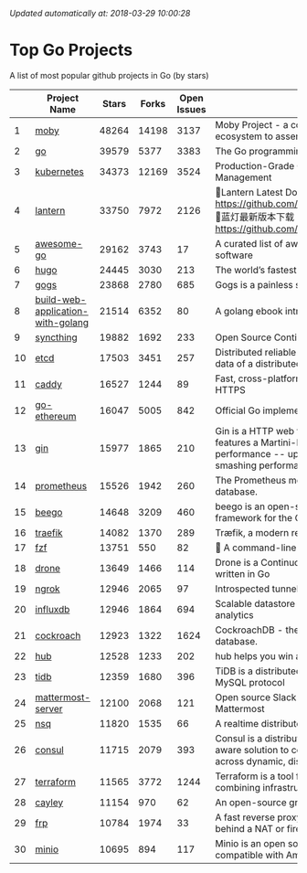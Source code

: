 *Updated automatically at: 2018-03-29 10:00:28* 
# Top Go Projects
A list of most popular github projects in Go (by stars)

|    | Project Name | Stars | Forks | Open Issues | Description |
| -- | ------------ | ----- | ----- | ----------- | ----------- |
| 1 | [moby](https://github.com/moby/moby) | 48264 | 14198 | 3137 | Moby Project - a collaborative project for the container ecosystem to assemble container-based systems |
| 2 | [go](https://github.com/golang/go) | 39579 | 5377 | 3383 | The Go programming language |
| 3 | [kubernetes](https://github.com/kubernetes/kubernetes) | 34373 | 12169 | 3524 | Production-Grade Container Scheduling and Management |
| 4 | [lantern](https://github.com/getlantern/lantern) | 33750 | 7972 | 2126 | 🔴Lantern Latest Download https://github.com/getlantern/lantern/releases/tag/latest 🔴蓝灯最新版本下载 https://github.com/getlantern/forum/issues/833 🔴  |
| 5 | [awesome-go](https://github.com/avelino/awesome-go) | 29162 | 3743 | 17 | A curated list of awesome Go frameworks, libraries and software |
| 6 | [hugo](https://github.com/gohugoio/hugo) | 24445 | 3030 | 213 | The world’s fastest framework for building websites. |
| 7 | [gogs](https://github.com/gogits/gogs) | 23868 | 2780 | 685 | Gogs is a painless self-hosted Git service. |
| 8 | [build-web-application-with-golang](https://github.com/astaxie/build-web-application-with-golang) | 21514 | 6352 | 80 | A golang ebook intro how to build a web with golang |
| 9 | [syncthing](https://github.com/syncthing/syncthing) | 19882 | 1692 | 233 | Open Source Continuous File Synchronization |
| 10 | [etcd](https://github.com/coreos/etcd) | 17503 | 3451 | 257 | Distributed reliable key-value store for the most critical data of a distributed system |
| 11 | [caddy](https://github.com/mholt/caddy) | 16527 | 1244 | 89 | Fast, cross-platform HTTP/2 web server with automatic HTTPS |
| 12 | [go-ethereum](https://github.com/ethereum/go-ethereum) | 16047 | 5005 | 842 | Official Go implementation of the Ethereum protocol |
| 13 | [gin](https://github.com/gin-gonic/gin) | 15977 | 1865 | 210 | Gin is a HTTP web framework written in Go (Golang). It features a Martini-like API with much better performance -- up to 40 times faster. If you need smashing performance, get yourself some Gin. |
| 14 | [prometheus](https://github.com/prometheus/prometheus) | 15526 | 1942 | 260 | The Prometheus monitoring system and time series database. |
| 15 | [beego](https://github.com/astaxie/beego) | 14648 | 3209 | 460 | beego is an open-source, high-performance web framework for the Go programming language. |
| 16 | [traefik](https://github.com/containous/traefik) | 14082 | 1370 | 289 | Træfik, a modern reverse proxy |
| 17 | [fzf](https://github.com/junegunn/fzf) | 13751 | 550 | 82 | :cherry_blossom: A command-line fuzzy finder |
| 18 | [drone](https://github.com/drone/drone) | 13649 | 1466 | 114 | Drone is a Continuous Delivery platform built on Docker, written in Go |
| 19 | [ngrok](https://github.com/inconshreveable/ngrok) | 12946 | 2065 | 97 | Introspected tunnels to localhost |
| 20 | [influxdb](https://github.com/influxdata/influxdb) | 12946 | 1864 | 694 | Scalable datastore for metrics, events, and real-time analytics |
| 21 | [cockroach](https://github.com/cockroachdb/cockroach) | 12923 | 1322 | 1624 | CockroachDB - the open source, cloud-native SQL database. |
| 22 | [hub](https://github.com/github/hub) | 12528 | 1233 | 202 | hub helps you win at git. |
| 23 | [tidb](https://github.com/pingcap/tidb) | 12359 | 1680 | 396 | TiDB is a distributed HTAP database compatible with the MySQL protocol  |
| 24 | [mattermost-server](https://github.com/mattermost/mattermost-server) | 12100 | 2068 | 121 | Open source Slack-alternative in Golang and React - Mattermost |
| 25 | [nsq](https://github.com/nsqio/nsq) | 11820 | 1535 | 66 | A realtime distributed messaging platform |
| 26 | [consul](https://github.com/hashicorp/consul) | 11715 | 2079 | 393 | Consul is a distributed, highly available, and data center aware solution to connect and configure applications across dynamic, distributed infrastructure. |
| 27 | [terraform](https://github.com/hashicorp/terraform) | 11565 | 3772 | 1244 | Terraform is a tool for building, changing, and combining infrastructure safely and efficiently. |
| 28 | [cayley](https://github.com/cayleygraph/cayley) | 11154 | 970 | 62 | An open-source graph database |
| 29 | [frp](https://github.com/fatedier/frp) | 10784 | 1974 | 33 | A fast reverse proxy to help you expose a local server behind a NAT or firewall to the internet. |
| 30 | [minio](https://github.com/minio/minio) | 10695 | 894 | 117 | Minio is an open source object storage server compatible with Amazon S3 APIs |
